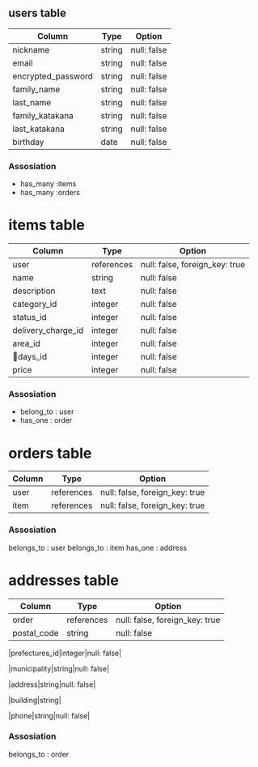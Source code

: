 ## users table
|Column|Type|Option|
|------|----|------|
|nickname|string|null: false|
|email|string|null: false|
|encrypted_password|string|null: false|
|family_name|string|null: false|
|last_name|string|null: false|
|family_katakana|string|null: false|
|last_katakana|string|null: false|
|birthday|date|null: false|


### Assosiation
- has_many :items
- has_many :orders



# items table
|Column|Type|Option|
|------|----|------|
|user|references|null: false, foreign_key: true|
|name|string|null: false|
|description|text|null: false|
|category_id|integer|null: false|
|status_id|integer|null: false|
|delivery_charge_id|integer|null: false|
|area_id|integer|null: false|
|days_id|integer|null: false|
|price|integer|null: false|


### Assosiation
- belong_to : user
- has_one : order







# orders table
|Column|Type|Option|
|------|----|------|
|user|references|null: false, foreign_key: true|
|item|references|null: false, foreign_key: true|


### Assosiation
belongs_to : user
belongs_to : item
has_one : address





# addresses table
|Column|Type|Option|
|------|----|------|
|order|references|null: false, foreign_key: true|
|postal_code|string|null: false|
<!-- 郵便番号 -->
|prefectures_id|integer|null: false|
<!-- 都道府県 -->
|municipality|string|null: false|
<!-- 市区町村 -->
|address|string|null: false|
<!-- 番地 -->
|building|string|
<!-- 建物名 -->
|phone|string|null: false|
<!-- 電話番号 -->
### Assosiation
belongs_to : order

